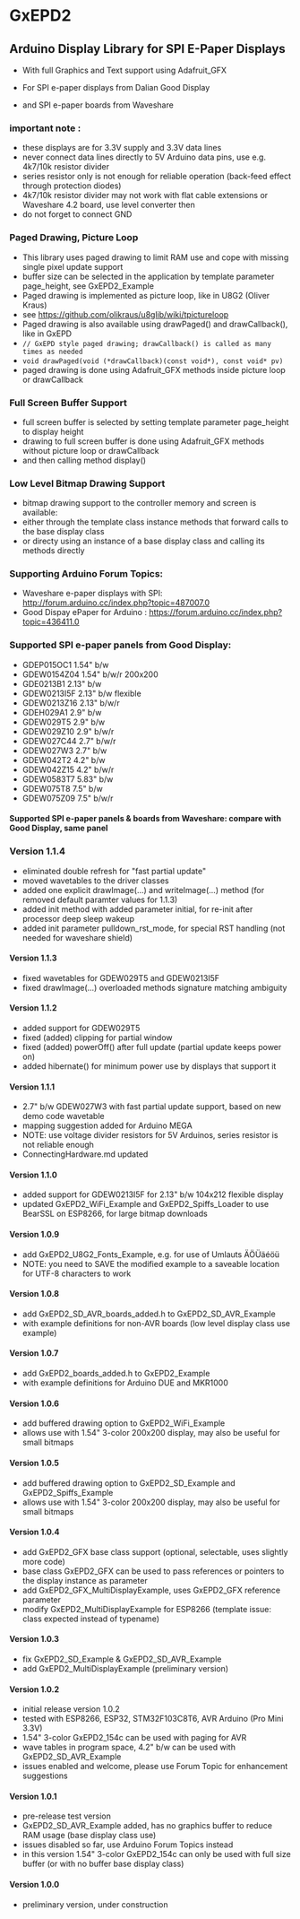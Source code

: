 # GxEPD2
## Arduino Display Library for SPI E-Paper Displays

- With full Graphics and Text support using Adafruit_GFX

- For SPI e-paper displays from Dalian Good Display 
- and SPI e-paper boards from Waveshare

### important note :
- these displays are for 3.3V supply and 3.3V data lines
- never connect data lines directly to 5V Arduino data pins, use e.g. 4k7/10k resistor divider
- series resistor only is not enough for reliable operation (back-feed effect through protection diodes)
- 4k7/10k resistor divider may not work with flat cable extensions or Waveshare 4.2 board, use level converter then
- do not forget to connect GND

### Paged Drawing, Picture Loop
 - This library uses paged drawing to limit RAM use and cope with missing single pixel update support
 - buffer size can be selected in the application by template parameter page_height, see GxEPD2_Example
 - Paged drawing is implemented as picture loop, like in U8G2 (Oliver Kraus)
 - see https://github.com/olikraus/u8glib/wiki/tpictureloop
 - Paged drawing is also available using drawPaged() and drawCallback(), like in GxEPD
- ` // GxEPD style paged drawing; drawCallback() is called as many times as needed `
- ` void drawPaged(void (*drawCallback)(const void*), const void* pv) `
- paged drawing is done using Adafruit_GFX methods inside picture loop or drawCallback

### Full Screen Buffer Support
 - full screen buffer is selected by setting template parameter page_height to display height
 - drawing to full screen buffer is done using Adafruit_GFX methods without picture loop or drawCallback
 - and then calling method display()

### Low Level Bitmap Drawing Support
 - bitmap drawing support to the controller memory and screen is available:
 - either through the template class instance methods that forward calls to the base display class
 - or directy using an instance of a base display class and calling its methods directly

### Supporting Arduino Forum Topics:

- Waveshare e-paper displays with SPI: http://forum.arduino.cc/index.php?topic=487007.0
- Good Dispay ePaper for Arduino : https://forum.arduino.cc/index.php?topic=436411.0

### Supported SPI e-paper panels from Good Display:
- GDEP015OC1      1.54" b/w
- GDEW0154Z04   1.54" b/w/r 200x200
- GDE0213B1         2.13" b/w
- GDEW0213I5F    2.13" b/w flexible
- GDEW0213Z16   2.13" b/w/r
- GDEH029A1        2.9" b/w
- GDEW029T5       2.9" b/w
- GDEW029Z10     2.9" b/w/r
- GDEW027C44     2.7" b/w/r
- GDEW027W3      2.7" b/w
- GDEW042T2        4.2" b/w
- GDEW042Z15      4.2" b/w/r
- GDEW0583T7      5.83" b/w
- GDEW075T8        7.5" b/w
- GDEW075Z09      7.5" b/w/r
#### Supported SPI e-paper panels & boards from Waveshare: compare with Good Display, same panel

### Version 1.1.4
- eliminated double refresh for "fast partial update"
- moved wavetables to the driver classes
- added one explicit drawImage(...) and writeImage(...) method (for removed default paramter values for 1.1.3)
- added init method with added parameter  initial, for re-init after processor deep sleep wakeup
- added init parameter pulldown_rst_mode, for special RST handling (not needed for waveshare shield)
#### Version 1.1.3
- fixed wavetables for GDEW029T5 and GDEW0213I5F
- fixed drawImage(...) overloaded methods signature matching ambiguity
#### Version 1.1.2
- added support for GDEW029T5
- fixed (added) clipping for partial window
- fixed (added) powerOff() after full update (partial update keeps power on)
- added hibernate() for minimum power use by displays that support it
#### Version 1.1.1
- 2.7" b/w GDEW027W3 with fast partial update support, based on new demo code wavetable
- mapping suggestion added for Arduino MEGA
- NOTE: use voltage divider resistors for 5V Arduinos, series resistor is not reliable enough
- ConnectingHardware.md updated
#### Version 1.1.0
- added  support for GDEW0213I5F for 2.13" b/w 104x212 flexible display
- updated GxEPD2_WiFi_Example and GxEPD2_Spiffs_Loader to use BearSSL on ESP8266, for large bitmap downloads
#### Version 1.0.9
- add GxEPD2_U8G2_Fonts_Example, e.g. for use of Umlauts ÄÖÜäéöü
- NOTE: you need to SAVE the modified example to a saveable location for UTF-8 characters to work
#### Version 1.0.8
- add GxEPD2_SD_AVR_boards_added.h to GxEPD2_SD_AVR_Example
- with example definitions for non-AVR boards (low level display class use example)
#### Version 1.0.7
- add GxEPD2_boards_added.h to GxEPD2_Example 
- with example definitions for Arduino DUE and MKR1000
#### Version 1.0.6
- add buffered drawing option to GxEPD2_WiFi_Example
- allows use with 1.54" 3-color 200x200 display, may also be useful for small bitmaps
#### Version 1.0.5
- add buffered drawing option to GxEPD2_SD_Example and GxEPD2_Spiffs_Example
- allows use with 1.54" 3-color 200x200 display, may also be useful for small bitmaps
#### Version 1.0.4
- add GxEPD2_GFX base class support (optional, selectable, uses slightly more code)
- base class GxEPD2_GFX can be used to pass references or pointers to the display instance as parameter
- add GxEPD2_GFX_MultiDisplayExample, uses  GxEPD2_GFX reference parameter
- modify GxEPD2_MultiDisplayExample for ESP8266 (template issue: class expected instead of typename)
#### Version 1.0.3
- fix GxEPD2_SD_Example & GxEPD2_SD_AVR_Example
- add GxEPD2_MultiDisplayExample (preliminary version)
#### Version 1.0.2
- initial release version 1.0.2
- tested with ESP8266, ESP32, STM32F103C8T6, AVR Arduino (Pro Mini 3.3V)
- 1.54" 3-color GxEPD2_154c can be used with paging for AVR
- wave tables in program space,  4.2" b/w can be used with GxEPD2_SD_AVR_Example
- issues enabled and welcome, please use Forum Topic for enhancement suggestions
#### Version 1.0.1
- pre-release test version
- GxEPD2_SD_AVR_Example added, has no graphics buffer to reduce RAM usage (base display class use)
- issues disabled so far, use Arduino Forum Topics instead
- in this version 1.54" 3-color GxEPD2_154c can only be used with full size buffer (or with no buffer base display class)
#### Version 1.0.0
- preliminary version, under construction
